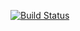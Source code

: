 [![Build Status](https://travis-ci.org/FilippoCalabrese/testJest.svg?branch=master)](https://travis-ci.org/FilippoCalabrese/testJest)
